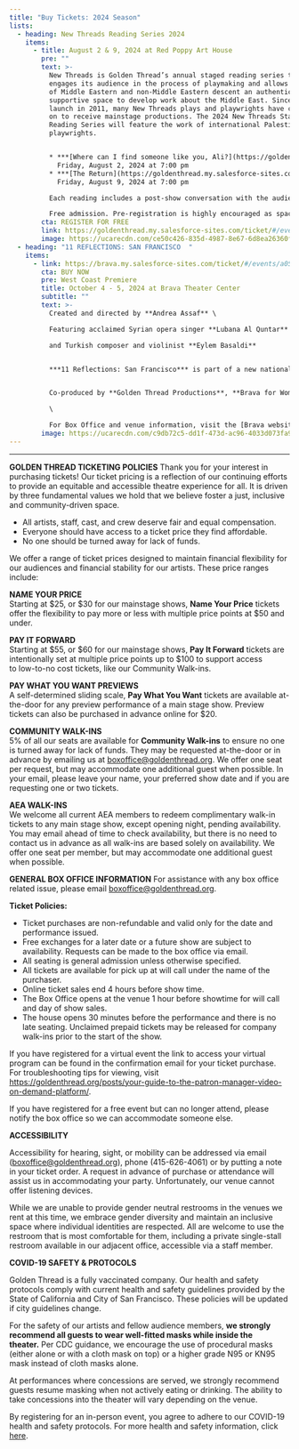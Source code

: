 ```yaml
---
title: "Buy Tickets: 2024 Season"
lists:
  - heading: New Threads Reading Series 2024
    items:
      - title: August 2 & 9, 2024 at Red Poppy Art House
        pre: ""
        text: >-
          New Threads is Golden Thread’s annual staged reading series that
          engages its audience in the process of playmaking and allows writers
          of Middle Eastern and non-Middle Eastern descent an authentic and
          supportive space to develop work about the Middle East. Since its
          launch in 2011, many New Threads plays and playwrights have continued
          on to receive mainstage productions. The 2024 New Threads Staged
          Reading Series will feature the work of international Palestinian
          playwrights. 


          * ***[Where can I find someone like you, Ali?](https://goldenthread.my.salesforce-sites.com/ticket/#/instances/a0FRh000008DrrYMAS)*** by **Raeda Taha**\
            Friday, August 2, 2024 at 7:00 pm
          * ***[The Return](https://goldenthread.my.salesforce-sites.com/ticket/#/instances/a0FRh000008DyeZMAS)*** by **Hanna Eady**\
            Friday, August 9, 2024 at 7:00 pm

          Each reading includes a post-show conversation with the audience and the artists.\

          Free admission. Pre-registration is highly encouraged as space is limited.
        cta: REGISTER FOR FREE
        link: https://goldenthread.my.salesforce-sites.com/ticket/#/events/a0SRh000003fwsmMAA
        image: https://ucarecdn.com/ce50c426-835d-4987-8e67-6d8ea26360f3/
  - heading: "11 REFLECTIONS: SAN FRANCISCO  "
    items:
      - link: https://brava.my.salesforce-sites.com/ticket/#/events/a0SKc000000wkEEMAY
        cta: BUY NOW
        pre: West Coast Premiere
        title: October 4 - 5, 2024 at Brava Theater Center
        subtitle: ""
        text: >-
          Created and directed by **Andrea Assaf** \

          Featuring acclaimed Syrian opera singer **Lubana Al Quntar**  \

          and Turkish composer and violinist **Eylem Basaldi** 


          ***11 Reflections: San Francisco*** is part of a new national series of performance works, [Eleven Reflections on the Nation](https://www.art2action.org/eleven-reflections), devised by **Andrea Assaf**. The project draws on her seminal work, ***Eleven Reflections on September***, an episodic, multimedia performance on Arab American identity, Wars on/of Terror, and “the constant, quiet rain of death / amidst beauty” in a post-9/11 world. In each participating city, the project engages local artists and community members who have been affected by post-9/11 policies to contribute their stories, illuminating our collective experiences since 2001—from the fall of the Twin Towers, to the U.S. wars on Iraq and Afghanistan, to the Muslim Ban, to the funding of genocide in Palestine.  


          Co-produced by **Golden Thread Productions**, **Brava for Women in the Arts**, **Art2Action**, and in collaboration with **Aviva Arts**  \

          \

          For Box Office and v﻿enue information, v﻿isit the [Brava website](https://www.brava.org/visit). F﻿or further inquiries, please call **415-641-7657 x 101** or email [info@brava.org](mailto:info@brava.org)
        image: https://ucarecdn.com/c9db72c5-dd1f-473d-ac96-4033d073fa9e/
---
```

- - -

**GOLDEN THREAD TICKETING POLICIES**
Thank you for your interest in purchasing tickets! Our ticket pricing is a reflection of our continuing efforts to provide an equitable and accessible theatre experience for all. It is  driven by three fundamental values we hold that we believe foster a just, inclusive and community-driven space. 

* All artists, staff, cast, and crew deserve fair and equal compensation.
* Everyone should have access to a ticket price they find affordable. 
* No one should be turned away for lack of funds.

We offer a range of ticket prices designed to maintain financial flexibility for our audiences and financial stability for our artists. These price ranges include: 

**NAME YOUR PRICE** \
Starting at $25, or $30 for our mainstage shows, **Name Your Price** tickets offer the flexibility to pay more or less with multiple price points at $50 and under. 

**PAY IT FORWARD** \
Starting at $55, or $60 for our mainstage shows, **Pay It Forward** tickets are intentionally set at multiple price points up to $100 to support access to low-to-no cost tickets, like our Community Walk-ins. 

**PAY WHAT YOU WANT PREVIEWS**\
A self-determined sliding scale, **Pay What You Want** tickets are available at-the-door for any preview performance of a main stage show. Preview tickets can also be purchased in advance online for $20. 

**COMMUNITY WALK-INS**\
5% of all our seats are available for **Community Walk-ins** to ensure no one is turned away for lack of funds. They may be requested at-the-door or in advance by emailing us at [boxoffice@goldenthread.org](mailto:boxoffice@goldenthread.org).  We offer one seat per request, but may accommodate one additional guest when possible. In your email, please leave your name, your preferred show date and if you are requesting one or two tickets.

**AEA WALK-INS** \
We welcome all current AEA members to redeem complimentary walk-in tickets to any main stage show, except opening night, pending availability. You may email ahead of time to check availability, but there is no need to contact us in advance as all walk-ins are based solely on availability. We offer one seat per member, but may accommodate one additional guest when possible. 

**GENERAL BOX OFFICE INFORMATION**
For assistance with any box office related issue, please email [boxoffice@goldenthread.org](mailto:boxoffice@goldenthread.org).

**Ticket Policies:**

* Ticket purchases are non-refundable and valid only for the date and performance issued.
* Free exchanges for a later date or a future show are subject to availability. Requests can be made to the box office via email.
* All seating is general admission unless otherwise specified.
* All tickets are available for pick up at will call under the name of the purchaser.
* Online ticket sales end 4 hours before show time.
* The Box Office opens at the venue 1 hour before showtime for will call and day of show sales. 
* The house opens 30 minutes before the performance and there is no late seating. Unclaimed prepaid tickets may be released for company walk-ins prior to the start of the show.

If you have registered for a virtual event the link to access your virtual program can be found in the confirmation email for your ticket purchase. For troubleshooting tips for viewing, visit https://goldenthread.org/posts/your-guide-to-the-patron-manager-video-on-demand-platform/.

If you have registered for a free event but can no longer attend, please notify the box office so we can accommodate someone else.

**ACCESSIBILITY**

Accessibility for hearing, sight, or mobility can be addressed via email (boxoffice@goldenthread.org), phone (415-626-4061) or by putting a note in your ticket order. A request in advance of purchase or attendance will assist us in accommodating your party. Unfortunately, our venue cannot offer listening devices.

While we are unable to provide gender neutral restrooms in the venues we rent at this time, we embrace gender diversity and maintain an inclusive space where individual identities are respected. All are welcome to use the restroom that is most comfortable for them, including a private single-stall restroom available in our adjacent office, accessible via a staff member.

**COVID-19 SAFETY & PROTOCOLS** 

Golden Thread is a fully vaccinated company. Our health and safety protocols comply with current health and safety guidelines provided by the State of California and City of San Francisco. These policies will be updated if city guidelines change. 

For the safety of our artists and fellow audience members, **we strongly recommend all guests to wear well-fitted masks while inside the theater.** Per CDC guidance, we encourage the use of procedural masks (either alone or with a cloth mask on top) or a higher grade N95 or KN95 mask instead of cloth masks alone.  

At performances where concessions are served, we strongly recommend guests resume masking when not actively eating or drinking. The ability to take concessions into the theater will vary depending on the venue. 

By registering for an in-person event, you agree to adhere to our COVID-19 health and safety protocols. For more health and safety information, click [here](https://goldenthread.org/posts/health-safety-protocols/).